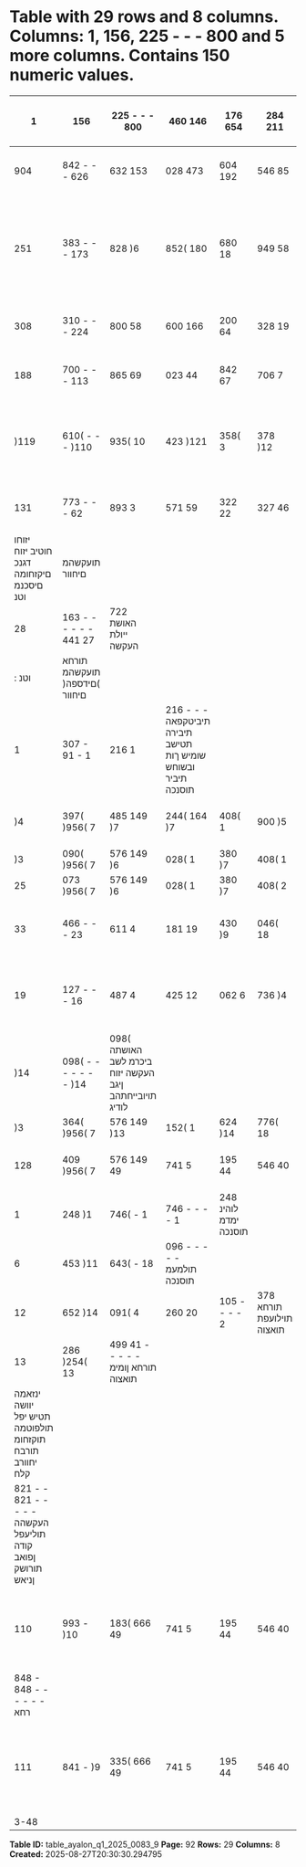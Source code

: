 # Table with 29 rows and 8 columns. Columns: 1, 156, 225 - - - 800 and 5 more columns. Contains 150 numeric values.

| 1 | 156 | 225 - - - 800 | 460 146 | 176 654 | 284 211 | 495 144 | 270 חוטיב יתורישמ תוסנכה |
|---|---|---|---|---|---|---|---|
| 904 | 842 - - - 626 | 632 153 | 028 473 | 604 192 | 546 85 | 664 חוטיב יתורישמ תואצוה |  |
| 251 | 383 - - - 173 | 828 )6 | 852( 180 | 680 18 | 949 58 | 606 םיקזחומ הנשמ יחוטיב ינפל חוטיב יתורישמ )דספה( חוור |  |
| 308 | 310 - - - 224 | 800 58 | 600 166 | 200 64 | 328 19 | 182 הנשמ חוטיבמ תואצוה |  |
| 188 | 700 - - - 113 | 865 69 | 023 44 | 842 67 | 706 7 | 129 הנשמ חוטיבמ תוסנכה |  |
| )119 | 610( - - - )110 | 935( 10 | 423 )121 | 358( 3 | 378 )12 | 053( םיקזחומ הנשמ חוטיב יזוחמ וטנ )תואצוה( תוסנכה |  |
| 131 | 773 - - - 62 | 893 3 | 571 59 | 322 22 | 327 46 | 553 חוטיב יתורישמ חוור |  |
| יזוחו חוטיב יזוח דגנכ םיקזחומה םיסכנמ וטנ | תועקשהמ םיחוור |  |  |  |  |  |  |
| 28 | 163 - - - - - - 441 27 | 722 האושת ייולת העקשה |  |  |  |  |  |
| : וטנ | תורחא תועקשהמ )םידספה( םיחוור |  |  |  |  |  |  |
| 1 | 307 - 91 - 1 | 216 1 | 216 - - - תיביטקפאה תיבירה תטישב שומיש ךות ובשוחש תיביר תוסנכה |  |  |  |  |
| )4 | 397( )956( 7 | 485 149 )7 | 244( 164 )7 | 408( 1 | 900 )5 | 731( וטנ | תועקשהמ םירחא )םידספה( םיחוור |
| )3 | 090( )956( 7 | 576 149 )6 | 028( 1 | 380 )7 | 408( 1 | 900 )5 | 731( וטנ | תורחא תועקשהמ )םידספה( םיחוור לכה ךס |
| 25 | 073 )956( 7 | 576 149 )6 | 028( 1 | 380 )7 | 408( 2 | 341 21 | 991 וטנ | תועקשהמ )םידספה( םיחוור לכה ךס |
| 33 | 466 - - - 23 | 611 4 | 181 19 | 430 )9 | 046( 18 | 901 חוטיב יזוחמ תועבונה וטנ | ןומימ )תוסנכה( תואצוה |
| 19 | 127 - - - 16 | 487 4 | 425 12 | 062 6 | 736 )4 | 096( הנשמ חוטיב יזוחמ תועבונה וטנ | ןומימ )תואצוה( תוסנכה |
| )14 | 098( - - - - - - - )14 | 098( האושתה ביכרמ לשב העקשה יזוח ןיגב תויובייחתהב לודיג |  |  |  |  |  |
| )3 | 364( )956( 7 | 576 149 )13 | 152( 1 | 624 )14 | 776( 18 | 123 )15 | 104( וטנ | ןומימו תועקשהמ )דספה( חוור |
| 128 | 409 )956( 7 | 576 149 49 | 741 5 | 195 44 | 546 40 | 450 31 | 449 העקשהמו חוטיבמ וטנ | חוור |
| 1 | 248 )1 | 746( - 1 | 746 - - - - 1 | 248 לוהינ ימדמ תוסנכה |  |  |  |
| 6 | 453 )11 | 643( - 18 | 096 - - - - - תולמעמ תוסנכה |  |  |  |  |
| 12 | 652 )14 | 091( 4 | 260 20 | 105 - - - - 2 | 378 תורחא תוילועפת תואצוה |  |  |
| 13 | 286 )254( 13 | 499 41 - - - - - תורחא ןומימ תואצוה |  |  |  |  |  |
| ינזאמה יוושה תטיש יפל תולפוטמה תוקזחומ תורבח יחוורב קלח |  |  |  |  |  |  |  |
| 821 - - 821 - - - - - העקשהה תוליעפל קודה ןפואב תורושק ןניאש |  |  |  |  |  |  |  |
| 110 | 993 - )10 | 183( 666 49 | 741 5 | 195 44 | 546 40 | 450 30 | 319 הפוקתל הסנכה לע םיסמ ינפל )דספה( חוור |
| 848 - 848 - - - - - - רחא |  |  |  |  |  |  |  |
| 111 | 841 - )9 | 335( 666 49 | 741 5 | 195 44 | 546 40 | 450 30 | 319 הסנכה לע םיסמ ינפל ללוכה )דספה( חוורה לכ ךס |
| 3-48 |  |  |  |  |  |  |  |

**Table ID:** table_ayalon_q1_2025_0083_9
**Page:** 92
**Rows:** 29
**Columns:** 8
**Created:** 2025-08-27T20:30:30.294795
